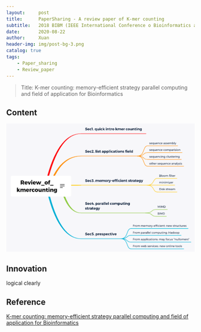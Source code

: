 ```yaml
---
layout:     post
title:      PaperSharing - A review paper of K-mer counting
subtitle:   2018 BIBM (IEEE International Conference o Bioinformatics and Biomedicine)
date:       2020-08-22
author:     Xuan
header-img: img/post-bg-3.png
catalog: true
tags:
    - Paper_sharing 
    - Review_paper
---
```


> Title: K-mer counting: memory-efficient strategy parallel computing and field of application for Bioinformatics



## Content

![paper structure](/img/post-ct-kmerr.png)

## Innovation

logical clearly


## Reference

[K-mer counting: memory-efficient strategy parallel computing and field of application for Bioinformatics](https://ieeexplore.ieee.org/stamp/stamp.jsp?tp=&arnumber=8621325)
